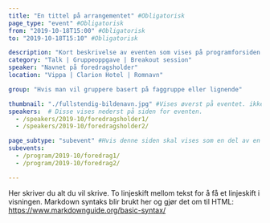 ```yaml
---
title: "En tittel på arrangementet" #Obligatorisk
page_type: "event" #Obligatorisk
from: "2019-10-18T15:00" #Obligatorisk
to: "2019-10-18T15:10" #Obligatorisk

description: "Kort beskrivelse av eventen som vises på programforsiden."
category: "Talk | Gruppeoppgave | Breakout session"
speaker: "Navnet på foredragsholder"
location: "Vippa | Clarion Hotel | Romnavn"

group: "Hvis man vil gruppere basert på faggruppe eller lignende"

thumbnail: "./fullstendig-bildenavn.jpg" #Vises øverst på eventet. ikke fjern ./ før bildenavnet. Bildet må ligge i samme mappe.
speakers:  # Disse vises nederst på siden for eventen.
  - /speakers/2019-10/foredragsholder1/
  - /speakers/2019-10/foredragsholder2/

page_subtype: "subevent" #Hvis denne siden skal vises som en del av en annen side
subevents:
  - /program/2019-10/foredrag1/
  - /program/2019-10/foredrag2/

---
```


Her skriver du alt du vil skrive. To linjeskift mellom tekst for å få et linjeskift i visningen. 
Markdown syntaks blir brukt her og gjør det om til HTML: 
https://www.markdownguide.org/basic-syntax/